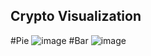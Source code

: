 ## Crypto Visualization 
#Pie
![image](https://github.com/user-attachments/assets/c04de732-a16c-4c64-80d9-93c50d6f61bd)
#Bar
![image](https://github.com/user-attachments/assets/9bc34027-b6eb-4fc0-b425-13ea19b06aa3)
